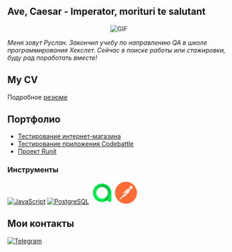 ## Ave, Caesar - Imperator, morituri te salutant

<div align="center">
  
![GIF](https://media.giphy.com/media/i7syEG8zEgBzThfcBB/giphy.gif)

</div>

_Меня зовут Руслан.
Закончил учебу по направлению QA в школе программирования Хекслет. Сейчас в поиске работы или стажировки, буду рад поработать вместе!_ 

## My CV
Подробное [резюме](https://cv.hexlet.io/ru/resumes/2499)

## Портфолио

* [Тестирование интернет-магазина](https://github.com/AavadaKedavra/qa-engineer-project-84)
* [Тестирование приложения Codebattle](https://github.com/AavadaKedavra/qa-engineer-project-85)
* [Проект Runit](https://github.com/AavadaKedavra/runit)

### Инструменты

<p align="left">
<a href="https://developer.mozilla.org/en-US/docs/Web/JavaScript" target="_blank" rel="noreferrer"><img src="https://raw.githubusercontent.com/danielcranney/readme-generator/main/public/icons/skills/javascript-colored.svg" width="50" height="50" alt="JavaScript" /></a>
<a href="https://www.postgresql.org/" target="_blank" rel="noreferrer"><img src="https://raw.githubusercontent.com/danielcranney/readme-generator/main/public/icons/skills/postgresql-colored.svg" width="50" height="50" alt="PostgreSQL" /></a>
<a href="https://qameta.io/" target="_blank" rel="noreferrer"><img src="https://github.com/AavadaKedavra/AavadaKedavra/blob/main/logo.svg" width="50" height="50" alt="AllureTestops" /></a> 
<a href="https://www.postman.com/">
<img src="https://github.com/qajenna/qajenna/blob/main/icons/Postman.png" alt="Postman" width="50" height="50" /> </a>
</p>

## Мои контакты
[![Telegram](https://img.shields.io/badge/Telegram-2CA5E0?style=for-the-badge&logo=telegram&logoColor=white)](https://t.me/AavadaKeedavra)

